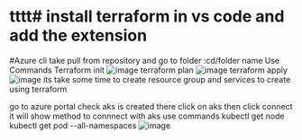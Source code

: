 # tttt# install terraform  in vs code and add the extension
#Azure cli
take pull from repository 
and go to folder :cd/folder name
Use Commands
Terraform init
![image](https://github.com/user-attachments/assets/779c6098-9ff3-4e0f-94a4-49cf51b47605)
terraform  plan
![image](https://github.com/user-attachments/assets/13605d6c-55f7-4b11-938d-5d3f222ebbb9)
terraform apply
![image](https://github.com/user-attachments/assets/8bb55bca-d632-418f-9b38-8a0fce6f10ef)
its take some time to create resource group and services to create  using terraform

go to azure portal check  aks is created there
click on aks  then click connect it will show method to connnect with aks
use commands 
kubectl get node
kubectl get pod --all-namespaces
![image](https://github.com/user-attachments/assets/0d4cdcc9-2670-4bf3-8c78-38404a9b3ea5)



